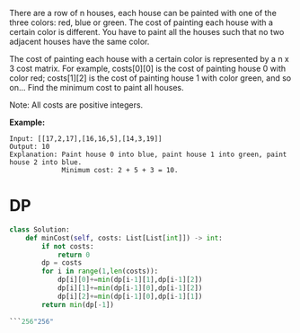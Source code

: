 There are a row of n houses, each house can be painted with one of the three colors: red, blue or green. The cost of painting each house with a certain color is different. You have to paint all the houses such that no two adjacent houses have the same color.

The cost of painting each house with a certain color is represented by a n x 3 cost matrix. For example, costs[0][0] is the cost of painting house 0 with color red; costs[1][2] is the cost of painting house 1 with color green, and so on... Find the minimum cost to paint all houses.

Note:
All costs are positive integers.

**Example:**
```
Input: [[17,2,17],[16,16,5],[14,3,19]]
Output: 10
Explanation: Paint house 0 into blue, paint house 1 into green, paint house 2 into blue. 
             Minimum cost: 2 + 5 + 3 = 10.
```
# DP
```python
class Solution:
    def minCost(self, costs: List[List[int]]) -> int:
        if not costs:
            return 0
        dp = costs
        for i in range(1,len(costs)):
            dp[i][0]+=min(dp[i-1][1],dp[i-1][2])
            dp[i][1]+=min(dp[i-1][0],dp[i-1][2])
            dp[i][2]+=min(dp[i-1][0],dp[i-1][1])
        return min(dp[-1])
        
```256"256"
